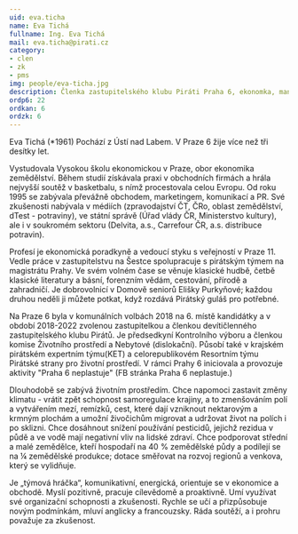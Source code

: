 ```yaml
---
uid: eva.ticha
name: Eva Tichá
fullname: Ing. Eva Tichá
mail: eva.ticha@pirati.cz
category: 
- clen
- zk
- pms
img: people/eva-ticha.jpg
description: Členka zastupitelského klubu Piráti Praha 6, ekonomka, manažerka v oblasti komunikace a PR
ordp6: 22
ordkan: 6
ordzk: 6
---
```

Eva Tichá (*1961) Pochází z Ústí nad Labem. V Praze 6 žije více než tři desítky let.

Vystudovala Vysokou školu ekonomickou v Praze, obor ekonomika zemědělství. Během studií získávala praxi v obchodních firmách a hrála nejvyšší soutěž v basketbalu, s nímž procestovala celou Evropu. Od roku 1995 se zabývala převážně obchodem, marketingem, komunikací a PR. Své zkušenosti nabývala v médiích (zpravodajství ČT, ČRo, oblast zemědělství, dTest - potraviny), ve státní správě (Úřad vlády ČR, Ministerstvo kultury), ale i v soukromém sektoru (Delvita, a.s., Carrefour ČR, a.s. distribuce potravin).

Profesí je ekonomická poradkyně a vedoucí styku s veřejností v Praze 11. Vedle práce v zastupitelstvu na Šestce spolupracuje s pirátským týmem na magistrátu Prahy. Ve svém volném čase se věnuje klasické hudbě, četbě klasické literatury a básní, forenzním vědám, cestování, přírodě a zahradničí. Je dobrovolnicí v Domově seniorů Elišky Purkyňové; každou druhou neděli ji můžete potkat, když rozdává Pirátský guláš pro potřebné.

Na Praze 6 byla v komunálních volbách 2018 na 6. místě kandidátky a v období 2018-2022 zvolenou zastupitelkou a členkou devítičlenného zastupitelského klubu Pirátů. Je předsedkyní Kontrolního výboru a členkou komise Životního prostředí a Nebytové (dislokační). Působí také v krajském pirátském expertním týmu(KET) a celorepublikovém Resortním týmu Pirátské strany pro životní prostředí. V rámci Prahy 6 iniciovala a provozuje aktivity "Praha 6 neplastuje" (FB stránka Praha 6 neplastuje.)

Dlouhodobě se zabývá životním prostředím. Chce napomoci zastavit změny klimatu - vrátit zpět schopnost samoregulace krajiny, a to zmenšováním polí a vytvářením mezí, remízků, cest, které dají vzniknout nektarovým a krmným plochám a umožní živočichům migrovat a udržovat život na polích i po sklizni. Chce dosáhnout snížení používání pesticidů, jejichž rezidua v půdě a ve vodě mají negativní vliv na lidské zdraví. Chce podporovat střední a malé zemědělce, kteří hospodaří na 40 % zemědělské půdy a podílejí se na ¼ zemědělské produkce; dotace směřovat na rozvoj regionů a venkova, který se vylidňuje.

Je „týmová hráčka“, komunikativní, energická, orientuje se v ekonomice a obchodě. Myslí pozitivně, pracuje cílevědomě a proaktivně. Umí využívat své organizační schopnosti a zkušenosti. Rychle se učí a přizpůsobuje novým podmínkám, mluví anglicky a francouzsky. Ráda soutěží, a i prohru považuje za zkušenost.
